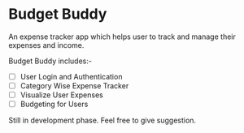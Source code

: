 # Budget Buddy
An expense tracker app which helps user to track and manage their expenses and income.

Budget Buddy includes:-
- [ ] User Login and Authentication
- [ ]  Category Wise Expense Tracker
- [ ] Visualize User Expenses
- [ ] Budgeting for Users

Still in development phase. Feel free to give suggestion.



